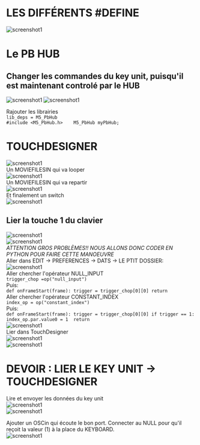 # LES DIFFÉRENTS #DEFINE
![screenshot1](https://github.com/Jadoooooou/582-531-COURS7-GR2/blob/main/COMPREHENSION_medias/1.png)  

# Le PB HUB  

## Changer les commandes du key unit, puisqu'il est maintenant controlé par le HUB   
![screenshot1](https://github.com/Jadoooooou/582-531-COURS7-GR2/blob/main/COMPREHENSION_medias/2.png) 
![screenshot1](https://github.com/Jadoooooou/582-531-COURS7-GR2/blob/main/COMPREHENSION_medias/3.png)  

Rajouter les librairies   
`lib_deps =
    M5_PbHub
`   
`#include <M5_PbHub.h>   
M5_PbHub myPbHub;
`   
# TOUCHDESIGNER   
![screenshot1](https://github.com/Jadoooooou/582-531-COURS7-GR2/blob/main/COMPREHENSION_medias/4.png)  
Un MOVIEFILESIN qui va looper   
![screenshot1](https://github.com/Jadoooooou/582-531-COURS7-GR2/blob/main/COMPREHENSION_medias/5.png)  
Un MOVIEFILESIN qui va repartir   
![screenshot1](https://github.com/Jadoooooou/582-531-COURS7-GR2/blob/main/COMPREHENSION_medias/6.png)  
Et finalement un switch   
![screenshot1](https://github.com/Jadoooooou/582-531-COURS7-GR2/blob/main/COMPREHENSION_medias/7.png)    

## Lier la touche 1 du clavier   
![screenshot1](https://github.com/Jadoooooou/582-531-COURS7-GR2/blob/main/COMPREHENSION_medias/8.png)  
![screenshot1](https://github.com/Jadoooooou/582-531-COURS7-GR2/blob/main/COMPREHENSION_medias/9.png)   
*ATTENTION GROS PROBLÈMES!! NOUS ALLONS DONC CODER EN PYTHON POUR FAIRE CETTE MANOEUVRE*      
Aller dans EDIT -> PREFERENCES -> DATS -> LE PTIT DOSSIER:   
![screenshot1](https://github.com/Jadoooooou/582-531-COURS7-GR2/blob/main/COMPREHENSION_medias/10.png)   
Aller chercher l'opérateur NULL_INPUT   
`trigger_chop =op("null_input")`   
Puis:   
`def onFrameStart(frame):
    trigger = trigger_chop[0][0]
    return`   
Aller chercher l'opérateur CONSTANT_INDEX   
`index_op = op("constant_index")`    
Puis:   
`def onFrameStart(frame):
    trigger = trigger_chop[0][0]
    if trigger == 1:
    	index_op.par.value0 = 1	
	return
`   
![screenshot1](https://github.com/Jadoooooou/582-531-COURS7-GR2/blob/main/COMPREHENSION_medias/11.png)   
Lier dans TouchDesigner   
![screenshot1](https://github.com/Jadoooooou/582-531-COURS7-GR2/blob/main/COMPREHENSION_medias/12.png)   
![screenshot1](https://github.com/Jadoooooou/582-531-COURS7-GR2/blob/main/COMPREHENSION_medias/13.png)   

# DEVOIR : LIER LE KEY UNIT -> TOUCHDESIGNER  

Lire et envoyer les données du key unit    
![screenshot1](https://github.com/Jadoooooou/582-531-COURS7-GR2/blob/main/COMPREHENSION_medias/devoir_vs.png)  
![screenshot1](https://github.com/Jadoooooou/582-531-COURS7-GR2/blob/main/COMPREHENSION_medias/devoir_pd.png)  

Ajouter un OSCin qui écoute le bon port. Connecter au NULL pour qu'il reçoit la valeur (1) à la place du KEYBOARD.   
![screenshot1](https://github.com/Jadoooooou/582-531-COURS7-GR2/blob/main/COMPREHENSION_medias/devoir_touchdesigner.png)  



